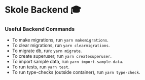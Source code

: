# Skole Backend :mortar_board:

### Useful Backend Commands

- To make migrations, run `yarn makemigrations`.
- To clear migrations, run `yarn clearmigrations`.
- To migrate db, run: `yarn migrate`.
- To create superuser, run `yarn createsuperuser`.
- To import sample data, run `yarn import-sample-data`.
- To run tests, run `yarn test`.
- To run type-checks (outside container), run `yarn type-check`.
